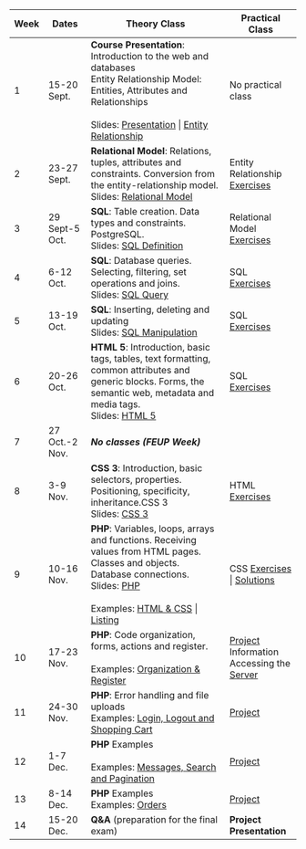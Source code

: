| Week | Dates          | Theory Class                                                 | Practical Class                                              |
| ---- | -------------- | ------------------------------------------------------------ | ------------------------------------------------------------ |
| 1    | 15-20 Sept.    | **Course Presentation**: Introduction to the web and databases<br />Entity Relationship Model: Entities, Attributes and Relationships<br /><br />Slides: [Presentation](https://web.fe.up.pt/~arestivo/presentation/sibd) \| [Entity Relationship](https://web.fe.up.pt/~arestivo/presentation/entityrelationship) | No practical class                                           |
| 2    | 23-27 Sept.    | **Relational Model**: Relations, tuples, attributes and constraints. Conversion from the entity-relationship model.<br />Slides: [Relational Model](https://web.fe.up.pt/~arestivo/presentation/relationalmodel) | Entity Relationship <br/>[Exercises](https://www.fe.up.pt/~arestivo/page/exercises/entity-relationship/) |
| 3    | 29 Sept-5 Oct. | **SQL**: Table creation. Data types and constraints. PostgreSQL.<br />Slides: [SQL Definition](https://web.fe.up.pt/~arestivo/presentation/sql-ddl) | Relational Model <br/>[Exercises](https://www.fe.up.pt/~arestivo/page/solutions/entity-relationship/) |
| 4    | 6-12 Oct.      | **SQL**: Database queries. Selecting, filtering, set operations and joins.<br />Slides: [SQL Query](https://web.fe.up.pt/~arestivo/presentation/sql-dql) | SQL <br/>[Exercises](https://www.fe.up.pt/~arestivo/page/exercises/sql/) |
| 5    | 13-19 Oct.     | **SQL**: Inserting, deleting and updating<br />Slides: [SQL Manipulation](https://web.fe.up.pt/~arestivo/presentation/sql-dml) | SQL <br/>[Exercises](https://www.fe.up.pt/~arestivo/page/exercises/sql/) |
| 6    | 20-26 Oct.     | **HTML 5**: Introduction, basic tags, tables, text formatting, common attributes and generic blocks. Forms, the semantic web, metadata and media tags.<br />Slides: [HTML 5](https://web.fe.up.pt/~arestivo/presentation/html5) | SQL <br/>[Exercises](https://www.fe.up.pt/~arestivo/page/exercises/sql/) |
| 7    | 27 Oct.-2 Nov. | ***No classes (FEUP Week)***                                 |                                                              |
| 8    | 3-9 Nov.       | **CSS 3**: Introduction, basic selectors, properties. Positioning, specificity, inheritance.CSS 3<br />Slides: [CSS 3](https://web.fe.up.pt/~arestivo/presentation/css3) | HTML [Exercises](https://www.fe.up.pt/~arestivo/page/exercises/html/) |
| 9   | 10-16 Nov.     | **PHP**: Variables, loops, arrays and functions. Receiving values from HTML pages. Classes and objects. Database connections.<br />Slides: [PHP](https://web.fe.up.pt/~arestivo/presentation/php)<br /><br />Examples: [HTML & CSS](https://www.fe.up.pt/~arestivo/page/files/examples/php/esin/html-css.zip) \| [Listing](https://www.fe.up.pt/~arestivo/page/files/examples/php/esin/listing.zip) | CSS [Exercises](https://www.fe.up.pt/~arestivo/page/exercises/css/) \| [Solutions](https://www.fe.up.pt/~arestivo/page/solutions/css/) |
| 10   | 17-23 Nov.     | **PHP**: Code organization, forms, actions and register.<br /><br />Examples: [Organization & Register](https://www.fe.up.pt/~arestivo/page/files/examples/php/esin/organization-register.zip) | [Project](/teaching/2020/ESIN_SIBD/project) Information <br/>Accessing the [Server](https://www.fe.up.pt/~arestivo/page/help/servers/) |
| 11   | 24-30 Nov.     | **PHP**: Error handling and file uploads<br />Examples: [Login, Logout and Shopping Cart](https://www.fe.up.pt/~arestivo/page/files/examples/php/esin/login-cart.zip) | [Project](/teaching/2020/ESIN_SIBD/project) |
| 12   | 1-7 Dec.       | **PHP** Examples<br /><br />Examples: [Messages, Search and Pagination](https://www.fe.up.pt/~arestivo/page/files/examples/php/esin/messages-search-pagination.zip) | [Project](/teaching/2020/ESIN_SIBD/project) |
| 13   | 8-14 Dec.      | **PHP** Examples<br />Examples: [Orders](https://www.fe.up.pt/~arestivo/page/files/examples/php/esin/orders.zip) | [Project](/teaching/2020/ESIN_SIBD/project) |
| 14   | 15-20 Dec.     | **Q&A** (preparation for the final exam)                     | **Project Presentation**                                     |
